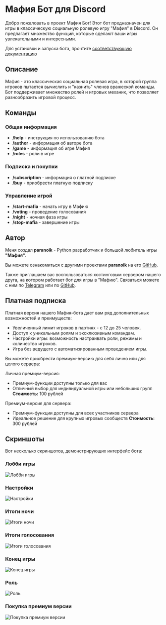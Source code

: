 # Мафия Бот для Discord

Добро пожаловать в проект Мафия Бот! Этот бот предназначен для игры в классическую социальную ролевую игру "Мафия" в Discord. Он предлагает множество функций, которые сделают ваши игры увлекательными и интересными.

Для установки и запуска бота, прочтите [соответствующую документацию](./DOCS.md)

## Описание

Мафия - это классическая социальная ролевая игра, в которой группа игроков пытается вычислить и "казнить" членов вражеской команды. Бот поддерживает множество ролей и игровых механик, что позволяет разнообразить игровой процесс.

## Команды

### Общая информация
- **/help** - инструкция по использованию бота
- **/author** - информация об авторе бота
- **/game** - информация об игре Мафия
- **/roles** - роли в игре

### Подписка и покупки
- **/subscription** - информация о платной подписке
- **/buy** - приобрести платную подписку 

### Управление игрой
- **/start-mafia** - начать игру в Мафию
- **/voting** - проведение голосования
- **/night** - ночная фаза игры
- **/stop-mafia** - завершение игры 

## Автор

Меня создал **paranoik** - Python разработчик и большой любитель игры **"Мафия"**. 

Вы можете ознакомиться с другими проектами **paranoik** на его [GitHub](https://github.com/paranoik1).

Также приглашаем вас воспользоваться хостинговым сервером нашего друга, на котором работает бот для игры в "Мафию". Связаться можете с ним по [Telegram](https://t.me/gamplez) или по [GitHub](https://github.com/JohnMazino).

## Платная подписка

Платная версия нашего Мафия-бота дает вам ряд дополнительных возможностей и преимуществ:

- Увеличенный лимит игроков в партиях - с 12 до 25 человек.
- Доступ к уникальным ролям и эксклюзивным командам.
- Настройки игры: возможность настраивать роли, режимы и количество игроков.
- Игра без ведущего с автоматизированным проведением игры.

Вы можете приобрести премиум-версию для себя лично или для целого сервера:

Личная премиум-версия:
- Премиум-функции доступны только для вас
- Отличный выбор для индивидуальной игры или небольших групп
**Стоимость:** 100 рублей

Премиум-версия для сервера:
- Премиум-функции доступны для всех участников сервера
- Идеальное решение для крупных игровых сообществ
**Стоимость:** 300 рублей

## Скриншоты

Вот несколько скриншотов, демонстрирующих интерфейс бота:

### Лобби игры
![Лобби игры](img/start-mafia.png)

### Настройки
![Настройки](img/settings.png)


### Итоги ночи
![Итоги ночи](img/night.png)


### Итоги голосования
![Итоги голосования](img/voting.png)


### Конец игры
![Конец игры](img/end.png)


### Роль
![Роль](img/role.png)


### Покупка премиум версии
![Покупка премиум версии](img/buy-premium.png)
